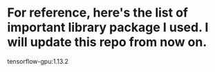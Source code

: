 # For reference, here's the list of important library package I used. I will update this repo from now on. 
tensorflow-gpu:1.13.2

